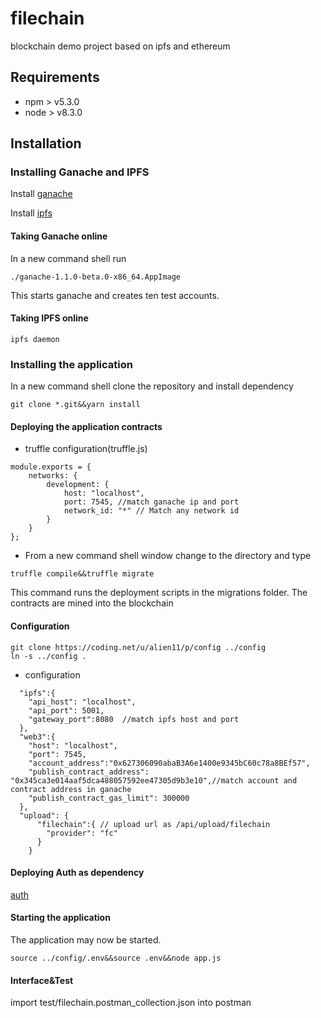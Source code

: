 # filechain

blockchain demo project based on ipfs and ethereum

## Requirements

* npm > v5.3.0
* node > v8.3.0

## Installation

### Installing Ganache and IPFS

Install [ganache](http://truffleframework.com/ganache)


Install [ipfs](https://ipfs.io)

#### Taking Ganache online
In a new command shell run

```
./ganache-1.1.0-beta.0-x86_64.AppImage
```

This starts ganache and creates ten test accounts.


#### Taking IPFS online

```
ipfs daemon
```


### Installing the application

In a new command shell clone the repository and install dependency

```
git clone *.git&&yarn install
```

#### Deploying the application contracts

* truffle configuration(truffle.js)

```
module.exports = {
    networks: {
        development: {
            host: "localhost",
            port: 7545, //match ganache ip and port
            network_id: "*" // Match any network id
        }
    }
};
```

* From a new command shell window change to the directory and type

```
truffle compile&&truffle migrate
```

This command runs the deployment scripts in the migrations folder. The contracts are mined into the blockchain


#### Configuration

```
git clone https://coding.net/u/alien11/p/config ../config
ln -s ../config .
```

- configuration

```
  "ipfs":{
    "api_host": "localhost",
    "api_port": 5001,
    "gateway_port":8080  //match ipfs host and port
  },
  "web3":{
    "host": "localhost",
    "port": 7545,
    "account_address":"0x627306090abaB3A6e1400e9345bC60c78a8BEf57",
    "publish_contract_address": "0x345ca3e014aaf5dca488057592ee47305d9b3e10",//match account and contract address in ganache
    "publish_contract_gas_limit": 300000
  },
  "upload": {
      "filechain":{ // upload url as /api/upload/filechain
        "provider": "fc"
      }
    }
```

#### Deploying Auth as dependency

[auth](https://coding.net/u/alien11/p/auth)

#### Starting the application

The application may now be started.

```
source ../config/.env&&source .env&&node app.js
```

#### Interface&Test

import test/filechain.postman_collection.json into postman

